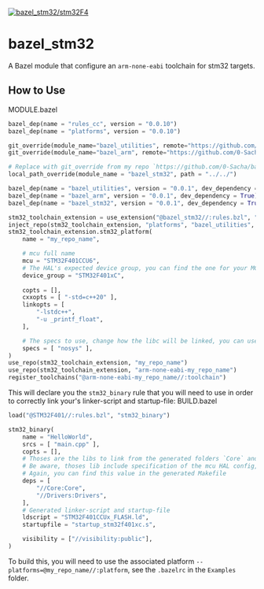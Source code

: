 [![bazel_stm32/stm32F4](https://github.com/0-Sacha/bazel_stm32/actions/workflows/stm32F4.yml/badge.svg)](https://github.com/0-Sacha/bazel_stm32/actions/workflows/stm32F4.yml)

# bazel_stm32

A Bazel module that configure an `arm-none-eabi` toolchain for stm32 targets.

## How to Use
MODULE.bazel
```python
bazel_dep(name = "rules_cc", version = "0.0.10")
bazel_dep(name = "platforms", version = "0.0.10")

git_override(module_name="bazel_utilities", remote="https://github.com/0-Sacha/bazel_utilities.git", commit="aa399bb2599e2cd64a35a2275ce0f73a539524a5")
git_override(module_name="bazel_arm", remote="https://github.com/0-Sacha/bazel_arm.git", commit="5f8d6ccf9915f6dc0b90655226fc518a75f7bef5")

# Replace with git_override from my repo `https://github.com/0-Sacha/bazel_stm32.git`
local_path_override(module_name = "bazel_stm32", path = "../../")

bazel_dep(name = "bazel_utilities", version = "0.0.1", dev_dependency = True)
bazel_dep(name = "bazel_arm", version = "0.0.1", dev_dependency = True)
bazel_dep(name = "bazel_stm32", version = "0.0.1", dev_dependency = True)

stm32_toolchain_extension = use_extension("@bazel_stm32//:rules.bzl", "stm32_toolchain_extension")
inject_repo(stm32_toolchain_extension, "platforms", "bazel_utilities", "bazel_arm", "bazel_stm32")
stm32_toolchain_extension.stm32_platform(
    name = "my_repo_name",

    # mcu full name
    mcu = "STM32F401CCU6",
    # The HAL's expected device group, you can find the one for your MCU on STM32CubeMx or on the generated Makefile 
    device_group = "STM32F401xC",
    
    copts = [],
    cxxopts = [ "-std=c++20" ],
    linkopts = [
        "-lstdc++",
        "-u _printf_float",
    ],

    # The specs to use, change how the libc will be linked, you can use any specs supported by `arm-none-eabi` [ "nosys", "nano" ]
    specs = [ "nosys" ],
)
use_repo(stm32_toolchain_extension, "my_repo_name")
use_repo(stm32_toolchain_extension, "arm-none-eabi-my_repo_name")
register_toolchains("@arm-none-eabi-my_repo_name//:toolchain")
```
This will declare you the `stm32_binary` rule that you will need to use in order to correctly link your's linker-script and startup-file:
BUILD.bazel
```python
load("@STM32F401//:rules.bzl", "stm32_binary")

stm32_binary(
    name = "HelloWorld",
    srcs = [ "main.cpp" ],
    copts = [],
    # Thoses are the libs to link from the generated folders `Core` and `Drivers`. You can copy the file in the Examples/STM32F401CCU folder
    # Be aware, thoses lib include specification of the mcu HAL config, see `Drivers/BUILD.bazel` -> defines = [ "STM32F401xC" ];
    # Again, you can find this value in the generated Makefile
    deps = [
        "//Core:Core",
        "//Drivers:Drivers",
    ],
    # Generated linker-script and startup-file
    ldscript = "STM32F401CCUx_FLASH.ld",
    startupfile = "startup_stm32f401xc.s",

    visibility = ["//visibility:public"],
)
```

To build this, you will need to use the associated platform `--platforms=@my_repo_name//:platform`, see the `.bazelrc` in the `Examples` folder.
